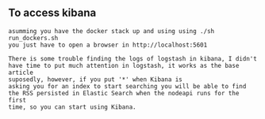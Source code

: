## To access kibana

    asumming you have the docker stack up and using using ./sh run_dockers.sh
    you just have to open a browser in http://localhost:5601
    
    There is some trouble finding the logs of logstash in kibana, I didn't 
    have time to put much attention in logstash, it works as the base article
    suposedly, however, if you put '*' when Kibana is
    asking you for an index to start searching you will be able to find
    the RSS persisted in Elastic Search when the nodeapi runs for the first
    time, so you can start using Kibana.


